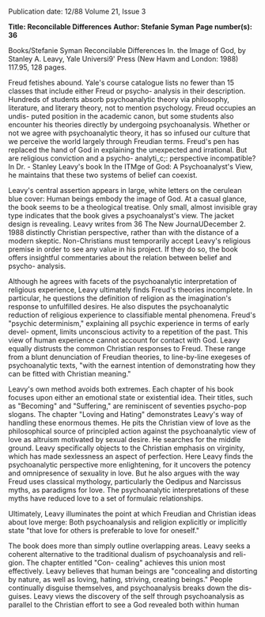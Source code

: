 Publication date: 12/88
Volume 21, Issue 3

**Title: Reconcilable Differences**
**Author: Stefanie Syman**
**Page number(s): 36**

Books/Stefanie Syman 
Reconcilable Differences 
In. the Image of God, by Stanley A. Leavy, 
Yale Universi9' Press (New Havm and 
London: 1988) 117.95, 128 pages. 

Freud fetishes abound. Yale's course 
catalogue lists no fewer than 15 classes 
that include either Freud or psycho-
analysis in their description. Hundreds 
of students absorb psychoanalytic 
theory via philosophy, literature, and 
literary 
theory, 
not to mention 
psychology. Freud occupies an undis-
puted position in the academic canon, 
but some students also encounter his 
theories directly 
by undergoing 
psychoanalysis. Whether or not we 
agree with psychoanalytic theory, it 
has so infused our culture that we 
perceive the world largely through 
Freudian terms. Freud's pen has 
replaced the hand of God in explaining 
the unexpected and irrational. But are 
religious conviction and a psycho-
analyti_c;: perspective incompatible? In 
Dr. - Stanley Leavy's book 
In 
the 
ITMge of God: A Psychoanalyst's View, he 
maintains that these two systems of 
belief can coexist. 

Leavy's central assertion appears in 
large, white letters on the cerulean blue 
cover: Human beings embody the 
image of God. At a casual glance, the 
book seems to be a theological treatise. 
Only small, almost invisible gray type 
indicates 
that the book gives a 
psychoanalyst's view. The jacket 
design is revealing. Leavy writes from 
36 The New JournaUDecember 2. 1988 
distinctly Christian perspective, 
rather than with the distance of a 
modern skeptic. Non-Christians must 
temporarily accept Leavy's religious 
premise in order to see any value in his 
project. If they do so, the book offers 
insightful 
commentaries about the 
relation between belief and psycho-
analysis. 

Although he agrees with facets of the 
psychoanalytic interpretation of 
religious experience, Leavy ultimately 
finds Freud's theories incomplete. In 
particular, he questions the definition 
of religion as the 
imagination's 
response to unfulfilled desires. He also 
disputes the psychoanalytic reduction 
of religious experience to classifiable 
mental phenomena. Freud's "psychic 
determinism," explaining all psychic 
experience in terms of early devel-
opment, limits unconscious activity to 
a repetition of the past. This view of 
human experience cannot account for 
contact 
with God. Leavy equally 
distrusts 
the common Christian 
responses to Freud. These range from 
a blunt denunciation of Freudian 
theories, to line-by-line exegeses of 
psychoanalytic texts, "with the earnest 
intention of demonstrating how they 
can be fitted with Christian meaning." 

Leavy's own method avoids both 
extremes. Each chapter of his book 
focuses upon either an emotional state 
or existential idea. Their titles, such as 
"Becoming" and "Suffering," are 
reminiscent of seventies psycho-pop 
slogans. The chapter "Loving and 
Hating" demonstrates Leavy's way of 
handling these enormous themes. He 
pits the Christian view of love as the 
philosophical source of principled 
action against the psychoanalytic view 
of love as altruism motivated by sexual 
desire. He searches for the middle 
ground. Leavy specifically objects to 
the Christian emphasis on virginity, 
which has made sexlessness an aspect 
of perfection. Here Leavy finds the 
psychoanalytic 
perspective more 
enlightening, 
for it uncovers the 
potency and omnipresence of sexuality 
in love. But he also argues with the 
way Freud uses classical mythology, 
particularly the Oedipus and Narcissus 
myths, as paradigms for love. The 
psychoanalytic interpretations of these 
myths have reduced love to a set of 
formulaic relationships. 

Ultimately, 
Leavy illuminates the point at which 
Freudian and Christian ideas about 
love merge: Both psychoanalysis and 
religion explicitly or implicitly state 
"that love for others is preferable to 
love for oneself." 

The book does more than simply 
outline overlapping areas. Leavy seeks 
a coherent alternative to the traditional 
dualism of psychoanalysis and reli-
gion. The chapter entitled "Con-
cealing" achieves this union most 
effectively. Leavy believes that human 
beings are "concealing and distorting 
by nature, as well as loving, hating, 
striving, creating beings." People 
continually disguise themselves, and 
psychoanalysis breaks down the dis-
guises. Leavy views the discovery of 
the self through psychoanalysis as 
parallel to the Christian effort to see a 
God revealed both within human
